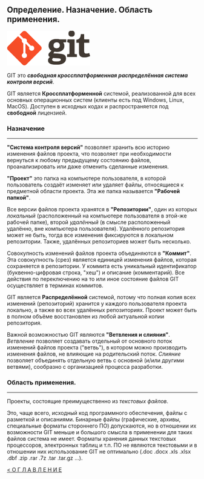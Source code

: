 ## Определение. Назначение. Область применения.


[![Логотип GIT](../assets/logo_git.png "Сайт проекта GIT")](https://git-scm.com/)

GIT это ___свободная кроссплатформенная распределённая система контроля версий___.

GIT является **Кроссплатформенной** системой, реализованной для всех основных операционных систем (клиенты есть под Windows, Linux, MacOS). Доступен в исходных кодах и распространяется под **свободной** лицензией.

### Назначение
---
**"Система контроля версий"** позволяет хранить всю историю изменения файлов проекта, что позволяет при необходимости вернуться к любому предыдущему состоянию файлов,  проанализировать или даже отменить сделанные изменения.

**"Проект"** это папка на компьютере пользователя, в которой пользователь создаёт изменяет или удаляет файлы, относящиеся к предметной области проекта. Эта же папка называется **"Рабочей папкой"**.

Все версии файлов проекта хранятся в **"Репозитории"**, один из которых _локальный_ (расположенный на компьютере пользователя в этой-же рабочей папке), второй _удалённый_ (в смысле расположенный удалённо, вне компьютера пользователя). Удалённого репозитория может не быть, тогда все изменения фиксируются в локальном репозитории. Также, удалённых репозиториев может быть несколько.

Совокупность изменений файлов проекта объединяются в **"Коммит"**. Эта совокупность (срез) является единицей изменения файлов, которая сохраняется в репозитории. У коммита есть уникальный идентификатор (буквенно-цифровая строка, "хеш") и описание (комментарий). Все действия по переключению на то или иное состояние файлов GIT осуществляет в терминах коммитов.

GIT является **Распределённой** системой, потому что полная копия всех изменений (репозиторий) хранится у каждого пользователя проекта локально, а также во всех удалённых репозиториях. Проект может быть в полном объёме восстановлен из любой актуальной копии репозитория.

Важной возможностью GIT являются **"Ветвления и слияния"**. _Ветвление_ позволяет создавать отдельный от основного поток изменений файлов проекта ("ветвь"), в котором можно производить изменения файлов, не влияющие на родительский поток. _Слияние_ позволяет объединять отдельную ветвь с основной (и/или другими ветвями), сообразно с организацией процесса разработки.


### Область применения.
---
Проекты, состоящие преимущественно из _текстовых файлов_. 

Это, чаще всего, исходный код программного обеспечения, файлы с разметкой и описаниями. Бинарные файлы (графические, архивы, специальные форматы стороннего ПО) допускаются, но в отношении их возможности GIT меньше и большого смысла в применении для таких файлов система не имеет. Форматы хранения данных текстовых процессоров, электронных таблиц и т.п. ПО не являются текстовыми и в отношении них использование GIT не оптимально (.doc .docx .xls .xlsx .dbf .zip .rar .7z .tar .tar.gz ...).

[< О Г Л А В Л Е Н И Е](../README.md)

